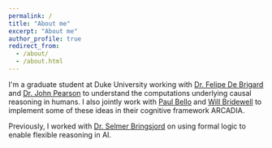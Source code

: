 ```yaml
---
permalink: /
title: "About me"
excerpt: "About me"
author_profile: true
redirect_from: 
  - /about/
  - /about.html
---
```


I'm a graduate student at Duke University working with [Dr. Felipe De Brigard](https://www.imclab.org/) and [Dr. John Pearson](https://pearsonlab.github.io/) to understand the computations underlying causal reasoning in humans. I also jointly work with [Paul Bello](https://scholar.google.com/citations?user=72lZt54AAAAJ) and [Will Bridewell](https://paravidya.com/) to implement some of these ideas in their cognitive framework ARCADIA.

Previously, I worked with [Dr. Selmer Bringsjord](https://rair.cogsci.rpi.edu/) on using formal logic to enable flexible reasoning in AI.
